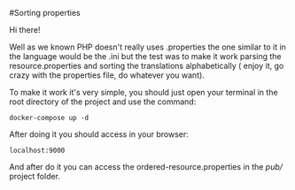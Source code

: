 #Sorting properties

Hi there!

Well as we known PHP doesn't really uses .properties the one similar to it in the language would be the .ini 
but the test was to make it work parsing the resource.properties and sorting the translations alphabetically (
enjoy it, go crazy with the properties file, do whatever you want).

To make it work it's very simple, you should just open your terminal in the root directory of the project
and use the command:

```
docker-compose up -d
```

After doing it you should access in your browser:

```
localhost:9000
```

And after do it you can access the ordered-resource.properties in the *pub/* project folder.
